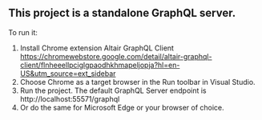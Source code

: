 ﻿## This project is a standalone GraphQL server. 

To run it: 
1. Install Chrome extension Altair GraphQL Client 
   https://chromewebstore.google.com/detail/altair-graphql-client/flnheeellpciglgpaodhkhmapeljopja?hl=en-US&utm_source=ext_sidebar
1. Choose Chrome as a target browser in the Run toolbar in Visual Studio. 
1. Run the project. The default GraphQL Server endpoint is http://localhost:55571/graphql
1. Or do the same for Microsoft Edge or your browser of choice. 